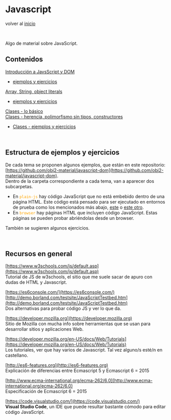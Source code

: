 # Javascript

volver al [inicio](../index.md)

<br/>

Algo de material sobre JavaScript. 

## Contenidos
[Introducción a JavsScript y DOM](./javascript-dom-basics.md)
- [ejemplos y ejercicios](./javascript-dom-basics-ejemplos.md)

[Array, String, object literals](./javascript-arrays-strings-object-literals.md)
- [ejemplos y ejercicios](./javascript-arrays-strings-object-literals-ejemplos.md)

[Clases - lo básico](./javascript-clases-1.md)  
[Clases - herencia, polimorfismo sin tipos, constructores](./javascript-clases-2.md)
- [Clases - ejemplos y ejercicios](./javascript-clases-ejemplos.md)

<br/>

## Estructura de ejemplos y ejercicios

De cada tema se proponen algunos ejemplos, que están en este repositorio:  
[https://github.com/obj2-material/javascript-dom](https://github.com/obj2-material/javascript-dom).  
Dentro de la carpeta correspondiente a cada tema, van a aparecer dos subcarpetas. 
- En <span style="color: orange">`plain-js`</span> hay código JavaScript que no está embebido dentro de una página HTML. Este código está pensado para ser ejecutado en entornos de prueba como los mencionados más abajo, [este](https://es6console.com/) o [este otro](http://demo.borland.com/testsite/JavaScriptTestbed.htm).  
- En <span style="color: orange">`browser`</span> hay páginas HTML que incluyen código JavaScript. Estas páginas se pueden probar abriéndolas desde un browser.

También se sugieren algunos ejercicios.

<br/>

## Recursos en general

[https://www.w3schools.com/js/default.asp](https://www.w3schools.com/js/default.asp)  
Tutorial de JS de w3schools, el sitio que me suele sacar de apuro con dudas de HTML y Javascript.

[https://es6console.com/](https://es6console.com/)  
[http://demo.borland.com/testsite/JavaScriptTestbed.htm](http://demo.borland.com/testsite/JavaScriptTestbed.htm)  
Dos alternativas para probar código JS y ver lo que da.

[https://developer.mozilla.org](https://developer.mozilla.org)  
Sitio de Mozilla con mucha info sobre herramientas que se usan para desarrollar sitios y aplicaciones Web.

[https://developer.mozilla.org/en-US/docs/Web/Tutorials](https://developer.mozilla.org/en-US/docs/Web/Tutorials)  
Los tutoriales, ver que hay varios de Javascript. Tal vez alguno/s esté/n en castellano.

[http://es6-features.org](http://es6-features.org)  
Explicación de diferencias entre Ecmascript 5 y Ecmascript 6 = 2015

[http://www.ecma-international.org/ecma-262/6.0](http://www.ecma-international.org/ecma-262/6.0)  
Especificación de Ecmascript 6 = 2015

[https://code.visualstudio.com/](https://code.visualstudio.com/)  
**Visual Studio Code**, un IDE que puede resultar bastante cómodo para editar código JavaScript.

<br/>

